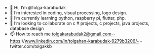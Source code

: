 - 👋 Hi, I’m @tolga-karabudak
- 👀 I’m interested in coding, visual processing, logo design.
- 🌱 I’m currently learning python, raspberry pi, flutter, php.
- 💞️ I’m looking to collaborate on c # projects, c projects, java projects, database design
- 📫 How to reach me tolgakarabudak2@gmail.com--https://www.linkedin.com/in/tolgahan-karabudak-9279b3206/-  -twitter.com/tolgakkb

<!---
tolga-karabudak/tolga-karabudak is a ✨ special ✨ repository because its `README.md` (this file) appears on your GitHub profile.
You can click the Preview link to take a look at your changes.
--->
